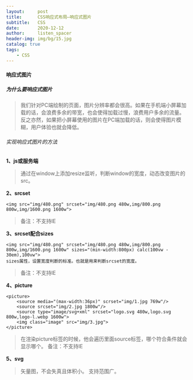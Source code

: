 ```yaml
---
layout:     post
title:      CSS响应式布局—响应式图片
subtitle:   CSS
date:       2020-12-12
author:     listen_spacer
header-img: img/bg/15.jpg
catalog: true
tags:
    - CSS
---
```

#### 响应式图片
##### 为什么要响应式图片
> 我们针对PC端绘制的页面，图片分辨率都会很高。如果在手机端小屏幕加载的话，会浪费多余的带宽，也会使得加载过慢，浪费用户多余的流量。
> 反之亦然，如果把小屏幕使用的图片在PC端加载的话，则会使得图片模糊，用户体验也就会降低。

###### 实现响应式图片的方法

**1、js或服务端**

> 通过在window上添加resize监听，判断window的宽度，动态改变图片的src。

**2、srcset**

```
<img src="img/480.png" srcset="img/480.png 480w,img/800.png 800w,img/1600.png 1600w">
```
> 备注：不支持IE

**3、srcset配合sizes**

```
<img src="img/480.png" srcset="img/480.png 480w,img/800.png 800w,img/1600.png 1600w" sizes="(min-width:800px) calc(100vw - 30em),100vw">
sizes属性，设置宽度判断的标准。也就是用来判断srcset的宽度。
```
> 备注：不支持IE

**4、picture**

```
<picture>
    <source media="(max-width:36px)" scrset="img/1.jpg 769w"/>
    <source srcset="img/2.jpg 1800w"/>
    <source type="image/svg+xml" srcset="logo.svg 480w,logo.svg 800w,logo-l.webp 1600w">
    <img class="image" src="img/3.jpg">
</picture>
```

>在渲染picture标签的时候，他会遍历里面source标签，哪个符合条件就会显示哪个。
>备注：不支持IE

**5、svg**
>矢量图，不会失真且体积小。
>支持范围广。